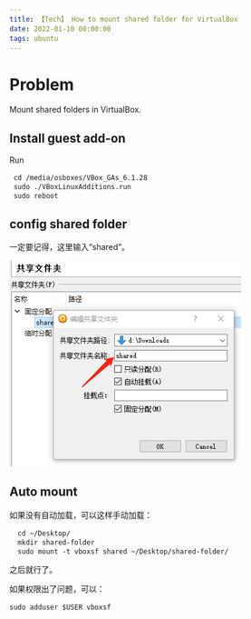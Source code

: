 ```yaml
---
title: 【Tech】 How to mount shared folder for VirtualBox
date: 2022-01-10 00:00:00
tags: ubuntu
---
```


# Problem

Mount shared folders in VirtualBox.

## Install guest add-on

Run

	 cd /media/osboxes/VBox_GAs_6.1.28
	 sudo ./VBoxLinuxAdditions.run
	 sudo reboot

## config shared folder

一定要记得，这里输入“shared”。

![](/images/virtualbox-mount-shared-folder.png)

## Auto mount

如果没有自动加载，可以这样手动加载：

	  cd ~/Desktop/
	  mkdir shared-folder
	  sudo mount -t vboxsf shared ~/Desktop/shared-folder/

之后就行了。

如果权限出了问题，可以：

	sudo adduser $USER vboxsf
